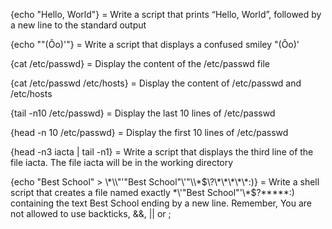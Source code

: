 {echo "Hello, World"} = Write a script that prints “Hello, World”, followed by a new line to the standard output

{echo "\"(Ôo)'"} = Write a script that displays a confused smiley "(Ôo)'

{cat /etc/passwd} = Display the content of the /etc/passwd file

{cat /etc/passwd /etc/hosts} = Display the content of /etc/passwd and /etc/hosts

{tail -n10 /etc/passwd} = Display the last 10 lines of /etc/passwd

{head -n 10 /etc/passwd} = Display the first 10 lines of /etc/passwd

{head -n3 iacta | tail -n1} = Write a script that displays the third line of the file iacta. The file iacta will be in the working directory

{echo "Best School" > \\\*\\\\"'\"Best School\"\\'"\\\\\*\$\\\?\\\*\\\*\\\*\\\*\\\*\:\)} = Write a shell script that creates a file named exactly \*\\'"Best School"\'\\*$\?\*\*\*\*\*:) containing the text Best School ending by a new line. Remember, You are not allowed to use backticks, &&, || or ;
